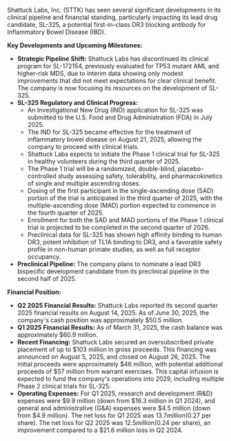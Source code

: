 Shattuck Labs, Inc. (STTK) has seen several significant developments in its clinical pipeline and financial standing, particularly impacting its lead drug candidate, SL-325, a potential first-in-class DR3 blocking antibody for Inflammatory Bowel Disease (IBD).

**Key Developments and Upcoming Milestones:**

*   **Strategic Pipeline Shift:** Shattuck Labs has discontinued its clinical program for SL-172154, previously evaluated for TP53 mutant AML and higher-risk MDS, due to interim data showing only modest improvements that did not meet expectations for clear clinical benefit. The company is now focusing its resources on the development of SL-325.
*   **SL-325 Regulatory and Clinical Progress:**
    *   An Investigational New Drug (IND) application for SL-325 was submitted to the U.S. Food and Drug Administration (FDA) in July 2025.
    *   The IND for SL-325 became effective for the treatment of inflammatory bowel disease on August 21, 2025, allowing the company to proceed with clinical trials.
    *   Shattuck Labs expects to initiate the Phase 1 clinical trial for SL-325 in healthy volunteers during the third quarter of 2025.
    *   The Phase 1 trial will be a randomized, double-blind, placebo-controlled study assessing safety, tolerability, and pharmacokinetics of single and multiple ascending doses.
    *   Dosing of the first participant in the single-ascending dose (SAD) portion of the trial is anticipated in the third quarter of 2025, with the multiple-ascending dose (MAD) portion expected to commence in the fourth quarter of 2025.
    *   Enrollment for both the SAD and MAD portions of the Phase 1 clinical trial is projected to be completed in the second quarter of 2026.
    *   Preclinical data for SL-325 has shown high affinity binding to human DR3, potent inhibition of TL1A binding to DR3, and a favorable safety profile in non-human primate studies, as well as full receptor occupancy.
*   **Preclinical Pipeline:** The company plans to nominate a lead DR3 bispecific development candidate from its preclinical pipeline in the second half of 2025.

**Financial Position:**

*   **Q2 2025 Financial Results:** Shattuck Labs reported its second quarter 2025 financial results on August 14, 2025. As of June 30, 2025, the company's cash position was approximately $50.5 million.
*   **Q1 2025 Financial Results:** As of March 31, 2025, the cash balance was approximately $60.9 million.
*   **Recent Financing:** Shattuck Labs secured an oversubscribed private placement of up to $103 million in gross proceeds. This financing was announced on August 5, 2025, and closed on August 26, 2025. The initial proceeds were approximately $46 million, with potential additional proceeds of $57 million from warrant exercises. This capital infusion is expected to fund the company's operations into 2029, including multiple Phase 2 clinical trials for SL-325.
*   **Operating Expenses:** For Q1 2025, research and development (R&D) expenses were $9.9 million (down from $16.3 million in Q1 2024), and general and administrative (G&A) expenses were $4.5 million (down from $4.9 million). The net loss for Q1 2025 was $13.7 million ($0.27 per share). The net loss for Q2 2025 was $12.5 million ($0.24 per share), an improvement compared to a $21.6 million loss in Q2 2024.